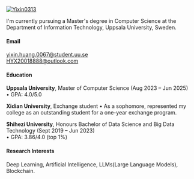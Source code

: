

[![Yixin0313](https://img.shields.io/badge/Yixin0313-github-blue?logo=github)](https://github.com/Yixin0313)

I'm currently pursuing a Master's degree in Computer Science at the Department of Information Technology, Uppsala University, Sweden. 

#### Email  
[yixin.huang.0067@student.uu.se](mailto:yixin.huang.0067@student.uu.se)  
[HYX20018888@outlook.com](mailto:HYX20018888@outlook.com)

#### Education
**Uppsala University**, Master of Computer Science (Aug 2023 – Jun 2025)  
• GPA: 4.0/5.0  

**Xidian University**, Exchange student
• As a sophomore, represented my college as an outstanding student for a one-year exchange program.

**Shihezi University**, Honours Bachelor of Data Science and Big Data Technology (Sept 2019 – Jun 2023)  
• GPA: 3.86/4.0 (top 1%)  

#### Research Interests
Deep Learning, Artificial Intelligence, LLMs(Large Language Models), Blockchain.

